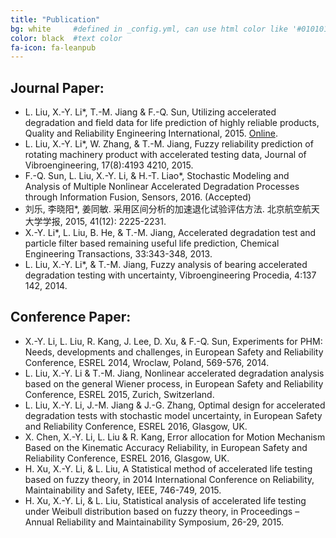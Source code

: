 ```yaml
---
title: "Publication"
bg: white     #defined in _config.yml, can use html color like '#010101'
color: black  #text color
fa-icon: fa-leanpub
---
```


## Journal Paper:
- L. Liu, X.-Y. Li*, T.-M. Jiang & F.-Q. Sun, Utilizing accelerated degradation and field data for life prediction of highly reliable products, Quality and Reliability Engineering International, 2015. [Online](http://onlinelibrary.wiley.com/enhanced/doi/10.1002/qre.1935).
- L. Liu, X.-Y. Li*, W. Zhang, & T.-M. Jiang, Fuzzy reliability prediction of rotating machinery product with accelerated testing data, Journal of Vibroengineering, 17(8):4193 4210, 2015. 
- F.-Q. Sun, L. Liu, X.-Y. Li, & H.-T. Liao*, Stochastic Modeling and Analysis of Multiple Nonlinear Accelerated Degradation Processes through Information Fusion, Sensors, 2016. (Accepted)
- 刘乐, 李晓阳*, 姜同敏. 采用区间分析的加速退化试验评估方法. 北京航空航天大学学报, 2015, 41(12): 2225-2231.
- X.-Y. Li*, L. Liu, B. He, & T.-M. Jiang, Accelerated degradation test and particle filter based remaining useful life prediction, Chemical Engineering Transactions, 33:343-348, 2013.
- L. Liu, X.-Y. Li*, & T.-M. Jiang, Fuzzy analysis of bearing accelerated degradation testing with uncertainty, Vibroengineering Procedia, 4:137 142, 2014.

## Conference Paper:
- X.-Y. Li, L. Liu, R. Kang, J. Lee, D. Xu, & F.-Q. Sun, Experiments for PHM: Needs, developments and challenges, in European Safety and Reliability Conference, ESREL 2014, Wroclaw, Poland, 569-576, 2014.
- L. Liu, X.-Y. Li & T.-M. Jiang, Nonlinear accelerated degradation analysis based on the general Wiener process, in European Safety and Reliability Conference, ESREL 2015, Zurich, Switzerland.
- L. Liu, X.-Y. Li, J.-M. Jiang & J.-G. Zhang, Optimal design for accelerated degradation tests with stochastic model uncertainty, in European Safety and Reliability Conference, ESREL 2016, Glasgow, UK.
- X. Chen, X.-Y. Li, L. Liu & R. Kang, Error allocation for Motion Mechanism Based on the Kinematic Accuracy Reliability, in European Safety and Reliability Conference, ESREL 2016, Glasgow, UK.
- H. Xu, X.-Y. Li, & L. Liu, A Statistical method of accelerated life testing based on fuzzy theory, in 2014 International Conference on Reliability, Maintainability and Safety, IEEE, 746-749, 2015.
- H. Xu, X.-Y. Li, & L. Liu, Statistical analysis of accelerated life testing under Weibull distribution based on fuzzy theory, in Proceedings – Annual Reliability and Maintainability Symposium, 26-29, 2015. 

